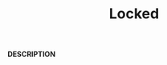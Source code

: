 ﻿---
category: 4xx
code: 423
cover: https://firebasestorage.googleapis.com/v0/b/capy-http.appspot.com/o/Capy423.png?alt=media
coverAlt: Locked
description: Locked
pubDate: 2014-06-01
tags:
- 4xx
title: Locked
---

__DESCRIPTION__